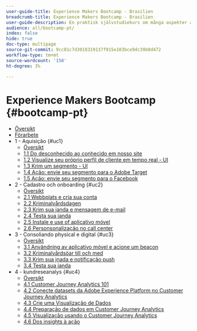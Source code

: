 ```yaml
---
user-guide-title: Experience Makers Bootcamp - Brasilien
breadcrumb-title: Experience Makers Bootcamp - Brasilien
user-guide-description: En praktisk självstudiekurs om många aspekter av Adobe Experience Platform.
audience: all/bootcamp-pt/
index: false
hide: true
doc-type: multipage
source-git-commit: 9cc01c7d3018319137f915e103bce9dc39b0d472
workflow-type: tm+mt
source-wordcount: '158'
ht-degree: 3%

---
```



# Experience Makers Bootcamp {#bootcamp-pt}

+ [Översikt](/help/bootcamp-pt/overview.md)
+ [Förarbete](/help/bootcamp-pt/prework.md)
+ 1 - Aquisição {#uc1}
   + [Översikt](/help/bootcamp-pt/uc/uc1/uc1.md)
   + [1.1 Do desconhecido ao conhecido em nosso site](/help/bootcamp-pt/uc/uc1/ex1.md)
   + [1.2 Visualize seu próprio perfil de cliente em tempo real - UI](/help/bootcamp-pt/uc/uc1/ex2.md)
   + [1.3 Krim um segmento - UI](/help/bootcamp-pt/uc/uc1/ex3.md)
   + [1.4 Ação: envie seu segmento para o Adobe Target](/help/bootcamp-pt/uc/uc1/ex4.md)
   + [1.5 Ação: envie seu segmento para o Facebook](/help/bootcamp-pt/uc/uc1/ex5.md)
+ 2 - Cadastro och onboarding {#uc2}
   + [Översikt](/help/bootcamp-pt/uc/uc2/uc2.md)
   + [2.1 Webbplats e cria sua conta](/help/bootcamp-pt/uc/uc2/ex1.md)
   + [2.2 Kriminalvårdsdagen](/help/bootcamp-pt/uc/uc2/ex2.md)
   + [2.3 Krim sua janda e mensagem de e-mail](/help/bootcamp-pt/uc/uc2/ex3.md)
   + [2.4 Testa sua janda](/help/bootcamp-pt/uc/uc2/ex4.md)
   + [2.5 Instale e use of aplicativo móvel](/help/bootcamp-pt/uc/uc2/ex5.md)
   + [2.6 Personsonalização no call center](/help/bootcamp-pt/uc/uc2/ex6.md)
+ 3 - Consoliando physical e digital {#uc3}
   + [Översikt](/help/bootcamp-pt/uc/uc3/uc3.md)
   + [3.1 Användning av aplicativo móvel e acione um beacon](/help/bootcamp-pt/uc/uc3/ex1.md)
   + [3.2 Kriminalvårdsöar till och med](/help/bootcamp-pt/uc/uc3/ex2.md)
   + [3.3 Krim sua jnada e notificação push](/help/bootcamp-pt/uc/uc3/ex3.md)
   + [3.4 Testa sua janda](/help/bootcamp-pt/uc/uc3/ex4.md)
+ 4 - kundreseanalys {#uc4}
   + [Översikt](/help/bootcamp-pt/uc/uc4/uc4.md)
   + [4.1 Customer Journey Analytics 101](/help/bootcamp-pt/uc/uc4/ex1.md)
   + [4.2 Conecte datasets da Adobe Experience Platform no Customer Journey Analytics](/help/bootcamp-pt/uc/uc4/ex2.md)
   + [4.3 Crie uma Visualização de Dados](/help/bootcamp-pt/uc/uc4/ex3.md)
   + [4.4 Preparação de dados em Customer Journey Analytics](/help/bootcamp-pt/uc/uc4/ex4.md)
   + [4.5 Visualização usando o Customer Journey Analytics](/help/bootcamp-pt/uc/uc4/ex5.md)
   + [4.6 Dos insights à ação](/help/bootcamp-pt/uc/uc4/ex6.md)